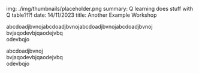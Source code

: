 img: ./img/thumbnails/placeholder.png
summary: Q learning does stuff with Q table?!?!
date: 14/11/2023
title: Another Example Workshop

abcdoadjbvnojabcdoadjbvnojabcdoadjbvnojabcdoadjbvnoj  
bvjaqodevbjqaodejvbq  
odevbqjo

abcdoadjbvnoj  
bvjaqodevbjqaodejvbq  
odevbqjo
